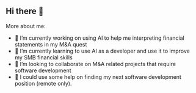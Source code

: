 ## Hi there 👋

<!--
**MarcelQuirijnen/marcelquirijnen** is a ✨ _special_ ✨ repository because its `README.md` (this file) appears on your GitHub profile.
-->
More about me:

- 🔭 I’m currently working on using AI to help me interpreting financial statements in my M&A quest
- 🌱 I’m currently learning to use AI as a developer and use it to improve my SMB financial skills
- 👯 I’m looking to collaborate on M&A related projects that require software development
- 🤔 I could use some help on finding my next software development position (remote only).
